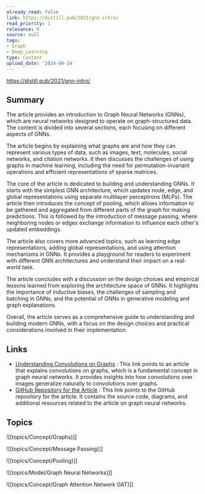 ```yaml
---
already_read: false
link: https://distill.pub/2021/gnn-intro/
read_priority: 1
relevance: 0
source: null
tags:
- Graph
- Deep_Learning
type: Content
upload_date: '2024-04-24'
---
```


https://distill.pub/2021/gnn-intro/
## Summary

The article provides an introduction to Graph Neural Networks (GNNs), which are neural networks designed to operate on graph-structured data. The content is divided into several sections, each focusing on different aspects of GNNs.

The article begins by explaining what graphs are and how they can represent various types of data, such as images, text, molecules, social networks, and citation networks. It then discusses the challenges of using graphs in machine learning, including the need for permutation-invariant operations and efficient representations of sparse matrices.

The core of the article is dedicated to building and understanding GNNs. It starts with the simplest GNN architecture, which updates node, edge, and global representations using separate multilayer perceptrons (MLPs). The article then introduces the concept of pooling, which allows information to be gathered and aggregated from different parts of the graph for making predictions. This is followed by the introduction of message passing, where neighboring nodes or edges exchange information to influence each other's updated embeddings.

The article also covers more advanced topics, such as learning edge representations, adding global representations, and using attention mechanisms in GNNs. It provides a playground for readers to experiment with different GNN architectures and understand their impact on a real-world task.

The article concludes with a discussion on the design choices and empirical lessons learned from exploring the architecture space of GNNs. It highlights the importance of inductive biases, the challenges of sampling and batching in GNNs, and the potential of GNNs in generative modeling and graph explanations.

Overall, the article serves as a comprehensive guide to understanding and building modern GNNs, with a focus on the design choices and practical considerations involved in their implementation.
## Links

- [Understanding Convolutions on Graphs](https://doi.org/10.23915/distill.00032) : This link points to an article that explains convolutions on graphs, which is a fundamental concept in graph neural networks. It provides insights into how convolutions over images generalize naturally to convolutions over graphs.
- [GitHub Repository for the Article](https://github.com/distillpub/post--gnn-intro) : This link points to the GitHub repository for the article. It contains the source code, diagrams, and additional resources related to the article on graph neural networks.

## Topics

![[topics/Concept/Graphs)]]

![[topics/Concept/Message Passing)]]

![[topics/Concept/Pooling)]]

![[topics/Model/Graph Neural Networks)]]

![[topics/Concept/Graph Attention Network GAT)]]